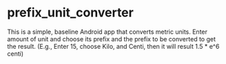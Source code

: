# prefix_unit_converter

This is a simple, baseline Android app that converts metric units.
Enter amount of unit and choose its prefix and the prefix to be converted to get the
result. (E.g., Enter 15, choose Kilo, and Centi, then it will result 1.5 * e^6 centi)
